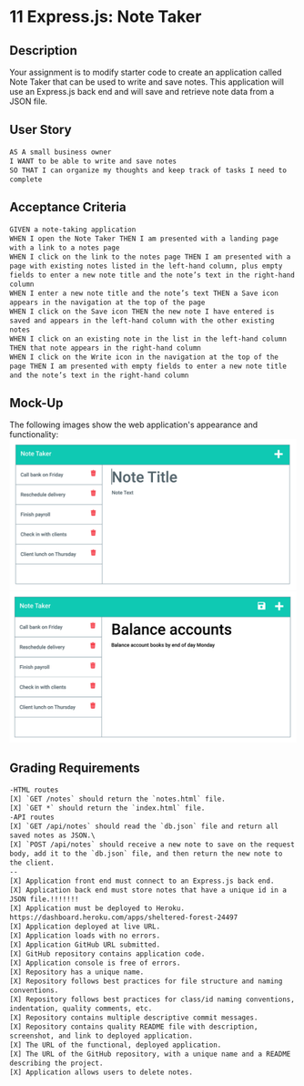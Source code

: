 # 11 Express.js: Note Taker

## Description

Your assignment is to modify starter code to create an application called Note Taker that can be used to write and save notes. This application will use an Express.js back end and will save and retrieve note data from a JSON file.

## User Story

```
AS A small business owner
I WANT to be able to write and save notes
SO THAT I can organize my thoughts and keep track of tasks I need to complete
```

## Acceptance Criteria

```
GIVEN a note-taking application
WHEN I open the Note Taker THEN I am presented with a landing page with a link to a notes page
WHEN I click on the link to the notes page THEN I am presented with a page with existing notes listed in the left-hand column, plus empty fields to enter a new note title and the note’s text in the right-hand column
WHEN I enter a new note title and the note’s text THEN a Save icon appears in the navigation at the top of the page
WHEN I click on the Save icon THEN the new note I have entered is saved and appears in the left-hand column with the other existing notes
WHEN I click on an existing note in the list in the left-hand column THEN that note appears in the right-hand column
WHEN I click on the Write icon in the navigation at the top of the page THEN I am presented with empty fields to enter a new note title and the note’s text in the right-hand column
```

## Mock-Up

The following images show the web application's appearance and functionality:
![Existing notes are listed in the left-hand column with empty fields on the right-hand side for the new note’s title and text.](./Assets/11-express-homework-demo-01.png)
![Note titled “Balance accounts” reads, “Balance account books by end of day Monday,” with other notes listed on the left.](./Assets/11-express-homework-demo-02.png)

## Grading Requirements
```
-HTML routes
[X] `GET /notes` should return the `notes.html` file.
[X] `GET *` should return the `index.html` file.
-API routes
[X] `GET /api/notes` should read the `db.json` file and return all saved notes as JSON.\
[X] `POST /api/notes` should receive a new note to save on the request body, add it to the `db.json` file, and then return the new note to the client.
--
[X] Application front end must connect to an Express.js back end.
[X] Application back end must store notes that have a unique id in a JSON file.!!!!!!!
[X] Application must be deployed to Heroku. https://dashboard.heroku.com/apps/sheltered-forest-24497
[X] Application deployed at live URL.
[X] Application loads with no errors.
[X] Application GitHub URL submitted.
[X] GitHub repository contains application code.
[X] Application console is free of errors.
[X] Repository has a unique name.
[X] Repository follows best practices for file structure and naming conventions.
[X] Repository follows best practices for class/id naming conventions, indentation, quality comments, etc.
[X] Repository contains multiple descriptive commit messages.
[X] Repository contains quality README file with description, screenshot, and link to deployed application.
[X] The URL of the functional, deployed application.
[X] The URL of the GitHub repository, with a unique name and a README describing the project.
[X] Application allows users to delete notes.
```
